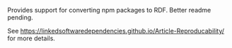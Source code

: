Provides support for converting npm packages to RDF.
Better readme pending.

See https://linkedsoftwaredependencies.github.io/Article-Reproducability/ for more details.